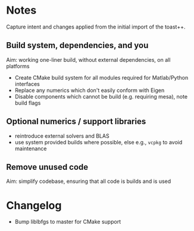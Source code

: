 # Notes

Capture intent and changes applied from the initial import of the toast++.

## Build system, dependencies, and you

Aim: working one-liner build, without external dependencies, on all platforms

 - Create CMake build system for all modules required for Matlab/Python interfaces
 - Replace any numerics which don't easily conform with Eigen
 - Disable components which cannot be build (e.g. requiring mesa), note build flags

## Optional numerics / support libraries

 - reintroduce external solvers and BLAS
 - use system provided builds where possible, else e.g., `vcpkg` to avoid maintenance

## Remove unused code

Aim: simplify codebase, ensuring that all code is builds and is used


# Changelog

 - Bump liblbfgs to master for CMake support